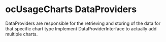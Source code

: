 ocUsageCharts DataProviders
===========================
DataProviders are responsible for the retrieving and storing of the data for that specific chart type
Implement DataProviderInterface to actually add multiple charts.